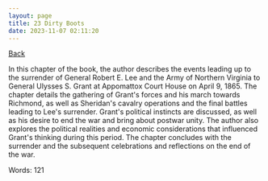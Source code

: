 ```yaml
---
layout: page
title: 23 Dirty Boots
date: 2023-11-07 02:11:20
---
```


[Back](./)


In this chapter of the book, the author describes the events leading up to the surrender of General Robert E. Lee and the Army of Northern Virginia to General Ulysses S. Grant at Appomattox Court House on April 9, 1865. The chapter details the gathering of Grant's forces and his march towards Richmond, as well as Sheridan's cavalry operations and the final battles leading to Lee's surrender. Grant's political instincts are discussed, as well as his desire to end the war and bring about postwar unity. The author also explores the political realities and economic considerations that influenced Grant's thinking during this period. The chapter concludes with the surrender and the subsequent celebrations and reflections on the end of the war.

Words: 121